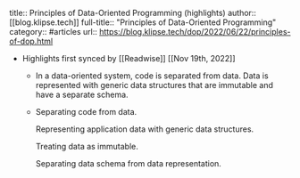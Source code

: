 title:: Principles of Data-Oriented Programming (highlights)
author:: [[blog.klipse.tech]]
full-title:: "Principles of Data-Oriented Programming"
category:: #articles
url:: https://blog.klipse.tech/dop/2022/06/22/principles-of-dop.html

- Highlights first synced by [[Readwise]] [[Nov 19th, 2022]]
	- In a data-oriented system, code is separated from data. Data is represented with generic data structures that are immutable and have a separate schema.
	- Separating code from data.
	  
	  
	  Representing application data with generic data structures.
	  
	  
	  Treating data as immutable.
	  
	  
	  Separating data schema from data representation.